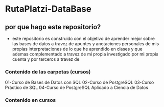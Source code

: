 # RutaPlatzi-DataBase

## por que hago este repositorio?

- este repositorio es construido con el objetivo de aprender mejor sobre las bases de datos a travez de apuntes y anotaciones personales de mis propias interpretaciones de lo que he aprendido en clases y que ademas complementado a travez de mi propia investigado por mi propia cuenta y por terceros a travez de 

### Contenido de las carpetas (cursos)

01-Curso de Bases de Datos con SQL
02-Curso de PostgreSQL
03-Curso Práctico de SQL
04-Curso de PostgreSQL Aplicado a Ciencia de Datos

### Contenido en cursos



